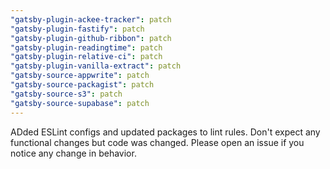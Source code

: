 ```yaml
---
"gatsby-plugin-ackee-tracker": patch
"gatsby-plugin-fastify": patch
"gatsby-plugin-github-ribbon": patch
"gatsby-plugin-readingtime": patch
"gatsby-plugin-relative-ci": patch
"gatsby-plugin-vanilla-extract": patch
"gatsby-source-appwrite": patch
"gatsby-source-packagist": patch
"gatsby-source-s3": patch
"gatsby-source-supabase": patch
---
```


ADded ESLint configs and updated packages to lint rules. Don't expect any functional changes but code was changed. Please open an issue if you notice any change in behavior.
